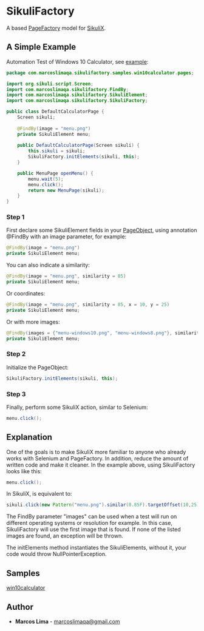 # SikuliFactory

A based [PageFactory](https://github.com/SeleniumHQ/selenium/wiki/PageFactory) model for [SikuliX](http://sikulix.com/).

## A Simple Example

Automation Test of Windows 10 Calculator, see [example](src/test/java/com/marcoslimaqa/sikulifactory/samples/win10calculator):

```java
package com.marcoslimaqa.sikulifactory.samples.win10calculator.pages;

import org.sikuli.script.Screen;
import com.marcoslimaqa.sikulifactory.FindBy;
import com.marcoslimaqa.sikulifactory.SikuliElement;
import com.marcoslimaqa.sikulifactory.SikuliFactory;

public class DefaultCalculatorPage {
	Screen sikuli;
	
	@FindBy(image = "menu.png")
	private SikuliElement menu;
	
	public DefaultCalculatorPage(Screen sikuli) {
		this.sikuli = sikuli;
		SikuliFactory.initElements(sikuli, this);
	}

	public MenuPage openMenu() {
		menu.wait(5);
		menu.click();
		return new MenuPage(sikuli);
	}
}
```

### Step 1

First declare some SikuliElement fields in your [PageObject](https://github.com/SeleniumHQ/selenium/wiki/PageObjects), using annotation @FindBy with an image parameter, for example:

```java
@FindBy(image = "menu.png")
private SikuliElement menu;
```

You can also indicate a similarity:

```java
@FindBy(image = "menu.png", similarity = 85)
private SikuliElement menu;
```

Or coordinates:

```java
@FindBy(image = "menu.png", similarity = 85, x = 10, y = 25)
private SikuliElement menu;
```

Or with more images:

```java
@FindBy(images = {"menu-windows10.png", "menu-windows8.png"}, similarity = 85, x = 10, y = 25)
private SikuliElement menu;
```

### Step 2
Initialize the PageObject:

```java
SikuliFactory.initElements(sikuli, this);
```

### Step 3
Finally, perform some SikuliX action, similar to Selenium:

```java
menu.click();
```

## Explanation

One of the goals is to make SikuliX more familiar to anyone who already works with Selenium and PageFactory. In addition, reduce the amount of written code and make it cleaner.
In the example above, using SikuliFactory looks like this:

```java
menu.click();
```

In SikuliX, is equivalent to:

```java
sikuli.click(new Pattern("menu.png").similar(0.85F).targetOffset(10,25));
```

The FindBy parameter "images" can be used when a test will run on different operating systems or resolution for example. In this case, SikuliFactory will use the first image that is found. If none of the listed images are found, an exception will be thrown.

The initElements method instantiates the SikuliElements, without it, your code would throw NullPointerException.

## Samples

[win10calculator](src/test/java/com/marcoslimaqa/sikulifactory/samples/win10calculator)

## Author

* **Marcos Lima** - [marcoslimaqa@gmail.com](mailto:marcoslimaqa@gmail.com)

